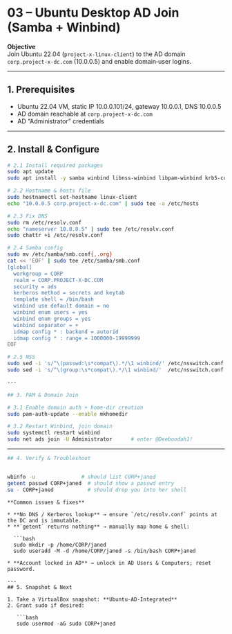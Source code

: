 # 03 – Ubuntu Desktop AD Join (Samba + Winbind)

**Objective**  
Join Ubuntu 22.04 (`project-x-linux-client`) to the AD domain `corp.project-x-dc.com` (10.0.0.5) and enable domain‑user logins.

---

## 1. Prerequisites
- Ubuntu 22.04 VM, static IP 10.0.0.101/24, gateway 10.0.0.1, DNS 10.0.0.5  
- AD domain reachable at `corp.project-x-dc.com`  
- AD “Administrator” credentials  

---

## 2. Install & Configure

```bash
# 2.1 Install required packages
sudo apt update
sudo apt install -y samba winbind libnss-winbind libpam-winbind krb5-config krb5-user

# 2.2 Hostname & hosts file
sudo hostnamectl set-hostname linux-client
echo "10.0.0.5 corp.project-x-dc.com" | sudo tee -a /etc/hosts

# 2.3 Fix DNS
sudo rm /etc/resolv.conf
echo "nameserver 10.0.0.5" | sudo tee /etc/resolv.conf
sudo chattr +i /etc/resolv.conf

# 2.4 Samba config
sudo mv /etc/samba/smb.conf{,.org}
cat << 'EOF' | sudo tee /etc/samba/smb.conf
[global]
  workgroup = CORP
  realm = CORP.PROJECT-X-DC.COM
  security = ads
  kerberos method = secrets and keytab
  template shell = /bin/bash
  winbind use default domain = no
  winbind enum users = yes
  winbind enum groups = yes
  winbind separator = +
  idmap config * : backend = autorid
  idmap config * : range = 1000000-19999999
EOF

# 2.5 NSS
sudo sed -i 's/^\(passwd:\s*compat\).*/\1 winbind/' /etc/nsswitch.conf
sudo sed -i 's/^\(group:\s*compat\).*/\1 winbind/'  /etc/nsswitch.conf

---

## 3. PAM & Domain Join

# 3.1 Enable domain auth + home-dir creation
sudo pam-auth-update --enable mkhomedir

# 3.2 Restart Winbind, join domain
sudo systemctl restart winbind
sudo net ads join -U Administrator      # enter @Deeboodah1!
```

---
```bash
## 4. Verify & Troubleshoot


wbinfo -u               # should list CORP+janed
getent passwd CORP+janed  # should show a passwd entry
su - CORP+janed           # should drop you into her shell
```
```
**Common issues & fixes**

* **No DNS / Kerberos lookup** → ensure `/etc/resolv.conf` points at the DC and is immutable.
* **`getent` returns nothing** → manually map home & shell:

  ```bash
  sudo mkdir -p /home/CORP/janed
  sudo useradd -M -d /home/CORP/janed -s /bin/bash CORP+janed

* **Account locked in AD** → unlock in AD Users & Computers; reset password.

---
## 5. Snapshot & Next

1. Take a VirtualBox snapshot: **Ubuntu‑AD‑Integrated**
2. Grant sudo if desired:

   ```bash
   sudo usermod -aG sudo CORP+janed
   ```
```
```
